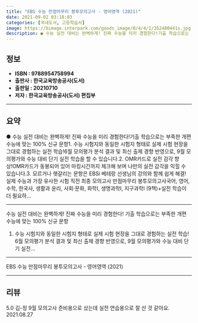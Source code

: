 ```yaml
---
title: "EBS 수능 만점마무리 봉투모의고사 - 영어영역 (2021)"
date: 2021-09-02 03:18:03
categories: [국내도서, 고등학습서]
image: https://bimage.interpark.com/goods_image/0/4/4/1/352480441s.jpg
description: ● 수능 실전 대비는 완벽하게! 진짜 수능을 미리 경험한다!기출 학습으로는 부족한 개편 수능에 맞는 100% 신규 문항1. 수능 시험지와 동일한 시험지 형태로 실제 시험 현장을 그대로 경험하는 실전 학습!6월 모의평가 분석 결과 및 최신 출제 경향 반영으로, 9월 모의평가와 수능 대비
---
```


## **정보**

- **ISBN : 9788954758994**
- **출판사 : 한국교육방송공사(도서)**
- **출판일 : 20210710**
- **저자 : 한국교육방송공사(도서) 편집부**

------



## **요약**

●  수능 실전 대비는 완벽하게! 진짜 수능을 미리 경험한다!기출 학습으로는 부족한 개편 수능에 맞는 100% 신규 문항1. 수능 시험지와 동일한 시험지 형태로 실제 시험 현장을 그대로 경험하는 실전 학습!6월 모의평가 분석 결과 및 최신 출제 경향 반영으로, 9월 모의평가와 수능 대비 단기 실전 학습을 할 수 있습니다.2. OMR카드로 실전 감각 향상!OMR카드가 동봉되어 있어 마킹시간까지 체크해 보며 나만의 실전 감각을 익힐 수 있습니다.3. 모르거나 헷갈리는 문항은 EBSi 베테랑 선생님의 강의와 함께 쉽게 해결! 실제 수능과 가장 유사한 시험 직전 최종 모의고사 만점마무리 봉투모의고사국어, 영어, 수학, 한국사, 생활과 윤리, 사회·문화, 화학Ⅰ, 생명과학Ⅰ, 지구과학Ⅰ (9책)+실전 학습이 더 필요하...

------

수능 실전 대비는 완벽하게! 진짜 수능을 미리 경험한다!
기출 학습으로는 부족한 개편 수능에 맞는 100% 신규 문항

1. 수능 시험지와 동일한 시험지 형태로 실제 시험 현장을 그대로 경험하는 실전 학습!
6월 모의평가 분석 결과 및 최신 출제 경향 반영으로, 9월 모의평가와 수능 대비 단기 실전... 

------


EBS 수능 만점마무리 봉투모의고사 - 영어영역 (2021) 

------


## **리뷰** 

5.0 김-정 9월 모의고사 준비용으로 샀는데 실전 연습용으로 잘 산 것 같아요. 2021.08.27 <br/>
